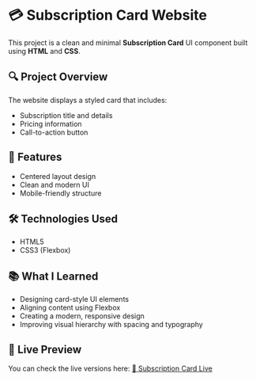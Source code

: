 # 💳 Subscription Card Website

This project is a clean and minimal **Subscription Card** UI component built using **HTML** and **CSS**.

## 🔍 Project Overview

The website displays a styled card that includes:

- Subscription title and details  
- Pricing information  
- Call-to-action button  

## 🚀 Features

- Centered layout design  
- Clean and modern UI  
- Mobile-friendly structure  

## 🛠️ Technologies Used

- HTML5  
- CSS3 (Flexbox)

## 📚 What I Learned

- Designing card-style UI elements  
- Aligning content using Flexbox  
- Creating a modern, responsive design  
- Improving visual hierarchy with spacing and typography

## 🔗 Live Preview

You can check the live versions here:
[🔹 Subscription Card Live](#) 
